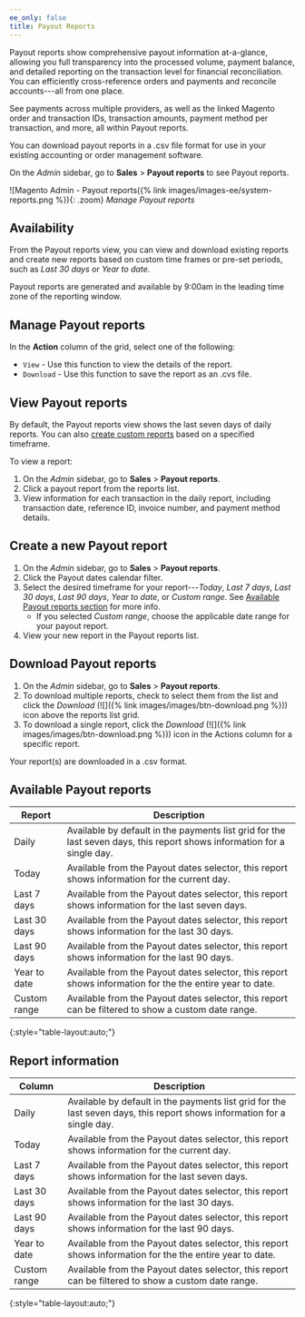 ```yaml
---
ee_only: false
title: Payout Reports
---
```


Payout reports show comprehensive payout information at-a-glance, allowing you full transparency into the processed volume, payment balance, and detailed reporting on the transaction level for financial reconciliation.
You can efficiently cross-reference orders and payments and reconcile accounts---all from one place.

See payments across multiple providers, as well as the linked Magento order and transaction IDs, transaction amounts, payment method per transaction, and more, all within Payout reports.

You can download payout reports in a .csv file format for use in your existing accounting or order management software.

On the _Admin_ sidebar, go to **Sales** > **Payout reports** to see Payout reports.

![Magento Admin - Payout reports({% link images/images-ee/system-reports.png %}){: .zoom}
_Manage Payout reports_

## Availability

From the Payout reports view, you can view and download existing reports and create new reports based on custom time frames or pre-set periods, such as _Last 30 days_ or _Year to date_.

Payout reports are generated and available by 9:00am in the leading time zone of the reporting window.

## Manage Payout reports

In the **Action** column of the grid, select one of the following:

- `View` - Use this function to view the details of the report.
- `Download` - Use this function to save the report as an .cvs file.

## View Payout reports

By default, the Payout reports view shows the last seven days of daily reports. You can also [create custom reports](#create-a-new-payout-report) based on a specified timeframe.

To view a report:

1. On the _Admin_ sidebar, go to **Sales** > **Payout reports**.
1. Click a payout report from the reports list.
1. View information for each transaction in the daily report, including transaction date, reference ID, invoice number, and payment method details.

## Create a new Payout report

1. On the _Admin_ sidebar, go to **Sales** > **Payout reports**.
1. Click the Payout dates calendar filter.
1. Select the desired timeframe for your report---_Today_, _Last 7 days_, _Last 30 days_, _Last 90 days_, _Year to date_, or _Custom range_. See [Available Payout reports section](#available-payout-reports) for more info.
   - If you selected _Custom range_, choose the applicable date range for your payout report.
1. View your new report in the Payout reports list.

## Download Payout reports

1. On the _Admin_ sidebar, go to **Sales** > **Payout reports**.
1. To download multiple reports, check to select them from the list and click the _Download_ (![]({% link images/images/btn-download.png %})) icon above the reports list grid.
1. To download a single report, click the _Download_ (![]({% link images/images/btn-download.png %})) icon in the Actions column for a specific report.

Your report(s) are downloaded in a .csv format.

## Available Payout reports

Report | Description
------------ | --------------------
Daily | Available by default in the payments list grid for the last seven days, this report shows information for a single day.
Today | Available from the Payout dates selector, this report shows information for the current day.
Last 7 days | Available from the Payout dates selector, this report shows information for the last seven days.
Last 30 days | Available from the Payout dates selector, this report shows information for the last 30 days.
Last 90 days | Available from the Payout dates selector, this report shows information for the last 90 days.
Year to date | Available from the Payout dates selector, this report shows information for the the entire year to date.
Custom range | Available from the Payout dates selector, this report can be filtered to show a custom date range.
{:style="table-layout:auto;"}

## Report information

Column | Description
------------ | --------------------
Daily | Available by default in the payments list grid for the last seven days, this report shows information for a single day.
Today | Available from the Payout dates selector, this report shows information for the current day.
Last 7 days | Available from the Payout dates selector, this report shows information for the last seven days.
Last 30 days | Available from the Payout dates selector, this report shows information for the last 30 days.
Last 90 days | Available from the Payout dates selector, this report shows information for the last 90 days.
Year to date | Available from the Payout dates selector, this report shows information for the the entire year to date.
Custom range | Available from the Payout dates selector, this report can be filtered to show a custom date range.
{:style="table-layout:auto;"}